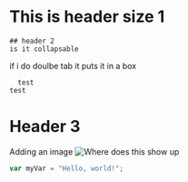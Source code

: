 # This is header size 1
    ## header 2
    is it collapsable

if i do doulbe tab it puts it in a box

      test
    test

# Header 3

Adding an image
![Where does this show up](https://octodex.github.com/images/yaktocat.png)



``` javascript
var myVar = "Hello, world!";
```
